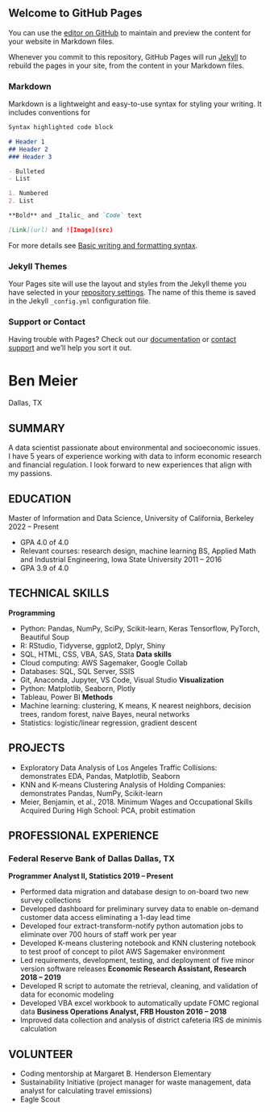 ## Welcome to GitHub Pages

You can use the [editor on GitHub](https://github.com/bennnyys/mypage/edit/gh-pages/index.md) to maintain and preview the content for your website in Markdown files.

Whenever you commit to this repository, GitHub Pages will run [Jekyll](https://jekyllrb.com/) to rebuild the pages in your site, from the content in your Markdown files.

### Markdown

Markdown is a lightweight and easy-to-use syntax for styling your writing. It includes conventions for

```markdown
Syntax highlighted code block

# Header 1
## Header 2
### Header 3

- Bulleted
- List

1. Numbered
2. List

**Bold** and _Italic_ and `Code` text

[Link](url) and ![Image](src)
```

For more details see [Basic writing and formatting syntax](https://docs.github.com/en/github/writing-on-github/getting-started-with-writing-and-formatting-on-github/basic-writing-and-formatting-syntax).

### Jekyll Themes

Your Pages site will use the layout and styles from the Jekyll theme you have selected in your [repository settings](https://github.com/bennnyys/mypage/settings/pages). The name of this theme is saved in the Jekyll `_config.yml` configuration file.

### Support or Contact

Having trouble with Pages? Check out our [documentation](https://docs.github.com/categories/github-pages-basics/) or [contact support](https://support.github.com/contact) and we’ll help you sort it out.



# Ben Meier
Dallas, TX

## SUMMARY
A data scientist passionate about environmental and socioeconomic issues. I have 5 years of experience working with data to inform economic research and financial regulation. I look forward to new experiences that align with my passions.

## EDUCATION
Master of Information and Data Science, University of California, Berkeley	  2022 – Present
- GPA 4.0 of 4.0
- Relevant courses: research design, machine learning
BS, Applied Math and Industrial Engineering, Iowa State University	  2011 – 2016
- GPA 3.9 of 4.0

## TECHNICAL SKILLS
 
**Programming**
- Python: Pandas, NumPy, SciPy, Scikit-learn, Keras Tensorflow, PyTorch, Beautiful Soup
- R: RStudio, Tidyverse, ggplot2, Dplyr, Shiny
- SQL, HTML, CSS, VBA, SAS, Stata
**Data skills**
- Cloud computing: AWS Sagemaker, Google Collab
- Databases: SQL, SQL Server, SSIS
- Git, Anaconda, Jupyter, VS Code, Visual Studio
**Visualization**
- Python: Matplotlib, Seaborn, Plotly
- Tableau, Power BI
**Methods**
- Machine learning: clustering, K means, K nearest neighbors, decision trees, random forest, naive Bayes, neural networks
- Statistics: logistic/linear regression, gradient descent

 
## PROJECTS
- Exploratory Data Analysis of Los Angeles Traffic Collisions: demonstrates EDA, Pandas, Matplotlib, Seaborn
- KNN and K-means Clustering Analysis of Holding Companies: demonstrates Pandas, NumPy, Scikit-learn
- Meier, Benjamin, et al., 2018. Minimum Wages and Occupational Skills Acquired During High School: PCA, probit estimation

## PROFESSIONAL EXPERIENCE
### Federal Reserve Bank of Dallas	  Dallas, TX
**Programmer Analyst II, Statistics	  2019 – Present**
- Performed data migration and database design to on-board two new survey collections
- Developed dashboard for preliminary survey data to enable on-demand customer data access 
eliminating a 1-day lead time
- Developed four extract-transform-notify python automation jobs to eliminate over 700 hours of
staff work per year
- Developed K-means clustering notebook and KNN clustering notebook to test proof of concept to 
pilot AWS Sagemaker environment
- Led requirements, development, testing, and deployment of five minor version software releases
**Economic Research Assistant, Research	  2018 – 2019**
- Developed R script to automate the retrieval, cleaning, and validation of data for economic modeling
- Developed VBA excel workbook to automatically update FOMC regional data
**Business Operations Analyst, FRB Houston	  2016 – 2018**
- Improved data collection and analysis of district cafeteria IRS de minimis calculation 


## VOLUNTEER
- Coding mentorship at Margaret B. Henderson Elementary
- Sustainability Initiative (project manager for waste management, data analyst for calculating travel emissions)
- Eagle Scout





     

